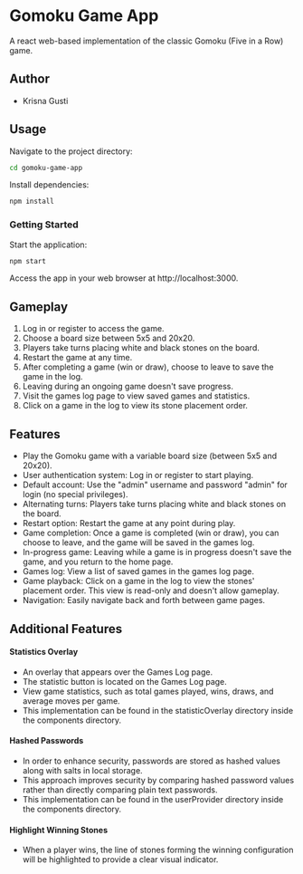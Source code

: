 # Gomoku Game App

A react web-based implementation of the classic Gomoku (Five in a Row) game.

## Author
- Krisna Gusti

## Usage 

Navigate to the project directory:

```bash
cd gomoku-game-app
```

Install dependencies:

```bash
npm install
```

### Getting Started

Start the application:

```bash
npm start
```

Access the app in your web browser at http://localhost:3000.

## Gameplay

1. Log in or register to access the game.
2. Choose a board size between 5x5 and 20x20.
3. Players take turns placing white and black stones on the board.
4. Restart the game at any time.
5. After completing a game (win or draw), choose to leave to save the game in the log.
6. Leaving during an ongoing game doesn't save progress.
7. Visit the games log page to view saved games and statistics.
8. Click on a game in the log to view its stone placement order.

## Features

- Play the Gomoku game with a variable board size (between 5x5 and 20x20).
- User authentication system: Log in or register to start playing.
- Default account: Use the "admin" username and password "admin" for login (no special privileges).
- Alternating turns: Players take turns placing white and black stones on the board.
- Restart option: Restart the game at any point during play.
- Game completion: Once a game is completed (win or draw), you can choose to leave, and the game will be saved in the games log.
- In-progress game: Leaving while a game is in progress doesn't save the game, and you return to the home page.
- Games log: View a list of saved games in the games log page.
- Game playback: Click on a game in the log to view the stones' placement order. This view is read-only and doesn't allow gameplay.
- Navigation: Easily navigate back and forth between game pages.

## Additional Features

#### Statistics Overlay
- An overlay that appears over the Games Log page.
- The statistic button is located on the Games Log page.
- View game statistics, such as total games played, wins, draws, and average moves per game.
- This implementation can be found in the statisticOverlay directory inside the components directory.

#### Hashed Passwords
- In order to enhance security, passwords are stored as hashed values along with salts in local storage.
- This approach improves security by comparing hashed password values rather than directly comparing plain text passwords.
- This implementation can be found in the userProvider directory inside the components directory.

#### Highlight Winning Stones
- When a player wins, the line of stones forming the winning configuration will be highlighted to provide a clear visual indicator.